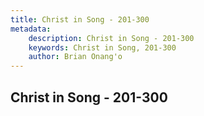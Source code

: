 ```yaml
---
title: Christ in Song - 201-300
metadata:
    description: Christ in Song - 201-300
    keywords: Christ in Song, 201-300
    author: Brian Onang'o
---
```



## Christ in Song - 201-300
  